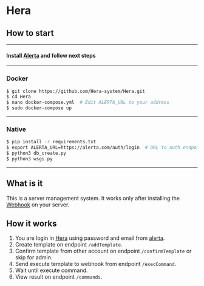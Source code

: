 # Hera

## How to start

___

#### Install [Alerta](https://github.com/alerta/alerta) and follow next steps

---

### Docker

```bash
$ git clone https://github.com/Hera-system/Hera.git
$ cd Hera
$ nano docker-compose.yml  # Edit ALERTA_URL to your address
$ sudo docker-compose up
```

---

### Native

```bash
$ pip install -r requirements.txt
$ export ALERTA_URL=https://alerta.com/auth/login  # URL to auth endpoint your Alerta
$ python3 db_create.py
$ python3 wsgi.py
```

---

## What is it

This is a server management system. It works only after installing the [Webhook](https://github.com/Hera-system/webhook) on your server.

## How it works

1. You are login in [Hera](https://github.com/Hera-system/Hera) using password and email from [alerta](https://github.com/alerta/alerta).
2. Create template on endpoint `/addTemplate`.
3. Confirm template from other account on endpoint `/confirmTemplate` or skip for admin.
4. Send execute template to webhook from endpoint `/execCommand`.
5. Wait until execute command.
6. View result on endpoint `/commands`.
